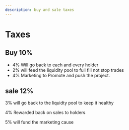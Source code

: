 ```yaml
---
description: buy and sale taxes
---
```


# Taxes

## Buy 10%

* 4% Will go back to each and every holder&#x20;
* 2% will feed the liquidity pool to full fill not stop trades
* 4% Marketing to Promote and push the project.

## sale 12%

3% will go back to the liquidty pool to keep it healthy&#x20;

4% Rewarded back on sales to holders

5% will fund the marketing cause
